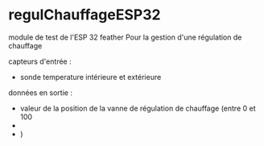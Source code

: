 # regulChauffageESP32
module de test de l'ESP 32 feather
Pour la gestion d'une régulation de chauffage

capteurs d'entrée :
- sonde temperature intérieure et extérieure


données en sortie :
- valeur de la position de la vanne de régulation de chauffage (entre 0 et 100
- 
- )
